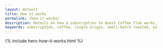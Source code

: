 ```yaml
---
layout: default
title: How it works
permalink: /how-it-works/
description: Details on how a subscription to Quest Coffee Club works, including the process for how coffee is selected, roasted and shipped to your door.
keywords: subscription, coffee, single origin, small-batch roasted, selection, process, shipping
---
```

{% include hero-how-it-works.html %}

